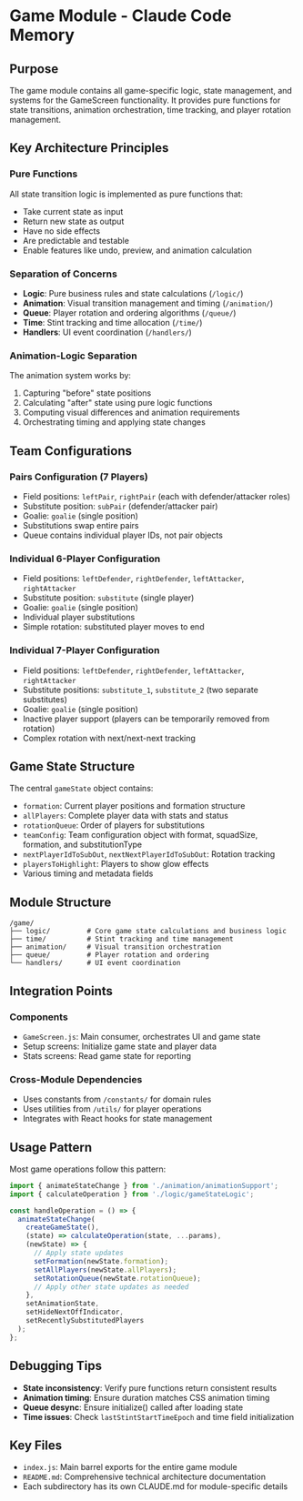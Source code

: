 # Game Module - Claude Code Memory

## Purpose
The game module contains all game-specific logic, state management, and systems for the GameScreen functionality. It provides pure functions for state transitions, animation orchestration, time tracking, and player rotation management.

## Key Architecture Principles

### Pure Functions
All state transition logic is implemented as pure functions that:
- Take current state as input
- Return new state as output
- Have no side effects
- Are predictable and testable
- Enable features like undo, preview, and animation calculation

### Separation of Concerns
- **Logic**: Pure business rules and state calculations (`/logic/`)
- **Animation**: Visual transition management and timing (`/animation/`)
- **Queue**: Player rotation and ordering algorithms (`/queue/`)
- **Time**: Stint tracking and time allocation (`/time/`)
- **Handlers**: UI event coordination (`/handlers/`)

### Animation-Logic Separation
The animation system works by:
1. Capturing "before" state positions
2. Calculating "after" state using pure logic functions
3. Computing visual differences and animation requirements
4. Orchestrating timing and applying state changes

## Team Configurations

### Pairs Configuration (7 Players)
- Field positions: `leftPair`, `rightPair` (each with defender/attacker roles)
- Substitute position: `subPair` (defender/attacker pair)
- Goalie: `goalie` (single position)
- Substitutions swap entire pairs
- Queue contains individual player IDs, not pair objects

### Individual 6-Player Configuration
- Field positions: `leftDefender`, `rightDefender`, `leftAttacker`, `rightAttacker`
- Substitute position: `substitute` (single player)
- Goalie: `goalie` (single position)
- Individual player substitutions
- Simple rotation: substituted player moves to end

### Individual 7-Player Configuration
- Field positions: `leftDefender`, `rightDefender`, `leftAttacker`, `rightAttacker`
- Substitute positions: `substitute_1`, `substitute_2` (two separate substitutes)
- Goalie: `goalie` (single position)
- Inactive player support (players can be temporarily removed from rotation)
- Complex rotation with next/next-next tracking

## Game State Structure
The central `gameState` object contains:
- `formation`: Current player positions and formation structure
- `allPlayers`: Complete player data with stats and status
- `rotationQueue`: Order of players for substitutions
- `teamConfig`: Team configuration object with format, squadSize, formation, and substitutionType
- `nextPlayerIdToSubOut`, `nextNextPlayerIdToSubOut`: Rotation tracking
- `playersToHighlight`: Players to show glow effects
- Various timing and metadata fields

## Module Structure
```
/game/
├── logic/         # Core game state calculations and business logic
├── time/          # Stint tracking and time management
├── animation/     # Visual transition orchestration
├── queue/         # Player rotation and ordering
└── handlers/      # UI event coordination
```

## Integration Points

### Components
- `GameScreen.js`: Main consumer, orchestrates UI and game state
- Setup screens: Initialize game state and player data
- Stats screens: Read game state for reporting

### Cross-Module Dependencies
- Uses constants from `/constants/` for domain rules
- Uses utilities from `/utils/` for player operations
- Integrates with React hooks for state management

## Usage Pattern
Most game operations follow this pattern:
```javascript
import { animateStateChange } from './animation/animationSupport';
import { calculateOperation } from './logic/gameStateLogic';

const handleOperation = () => {
  animateStateChange(
    createGameState(),
    (state) => calculateOperation(state, ...params),
    (newState) => {
      // Apply state updates
      setFormation(newState.formation);
      setAllPlayers(newState.allPlayers);
      setRotationQueue(newState.rotationQueue);
      // Apply other state updates as needed
    },
    setAnimationState,
    setHideNextOffIndicator,
    setRecentlySubstitutedPlayers
  );
};
```

## Debugging Tips
- **State inconsistency**: Verify pure functions return consistent results
- **Animation timing**: Ensure duration matches CSS animation timing
- **Queue desync**: Ensure initialize() called after loading state
- **Time issues**: Check `lastStintStartTimeEpoch` and time field initialization

## Key Files
- `index.js`: Main barrel exports for the entire game module
- `README.md`: Comprehensive technical architecture documentation
- Each subdirectory has its own CLAUDE.md for module-specific details
